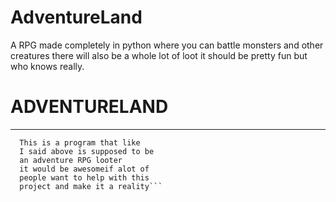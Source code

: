 # AdventureLand
A RPG made completely in python where you can battle monsters and other creatures there will also be a whole lot of loot it should be pretty fun but who knows really.

#  ADVENTURELAND
-------------------------------------------------------------



```
  This is a program that like
  I said above is supposed to be 
  an adventure RPG looter
  it would be awesomeif alot of 
  people want to help with this 
  project and make it a reality```
